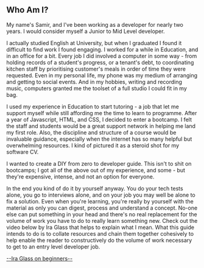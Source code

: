 ## Who Am I?
My name's Samir, and I've been working as a developer for nearly two years. I would
consider myself a Junior to Mid Level developer.

I actually studied English at University, but when I graduated I found it difficult
to find work I found engaging. I worked for a while in Education, and in an office
for a bit. Every job I did involved a computer in some way - from holding records
of a student's progress, or a tenant's debt, to coordinating kitchen staff by prioritising
customer's meals in order of time they were requested. Even in my personal life,
my phone was my medium of arranging and getting to social events. And in my hobbies,
writing and recording music, computers granted me the toolset of a full studio
I could fit in my bag.

I used my experience in Education to start tutoring - a job that let me support
myself while still affording me the time to learn to programme. After a year of
Javascript, HTML, and CSS, I decided to enter a bootcamp. I felt the staff and
students would be a great support network in helping me land my first role.
Also, the discipline and structure of a course would be invaluable guidance, especially
when the internet has so many helpful but overwhelming resources. I kind of pictured
it as a steroid shot for my software CV.

I wanted to create a DIY from zero to developer guide. This isn't to shit on bootcamps;
I got all of the above out of my experience, and some - but they're expensive, intense, and not an option for everyone.

In the end you kind of do it by yourself anyway. You do your tech tests alone, you
go to interviews alone, and on your job you may well be alone to fix a solution.
Even when you're learning, you're really by yourself with the material as only you
can digest, process and understand a concept. No-one else can put something in
your head and there's no real replacement for the volume of work you have to do
to  really learn something new. Check out the video below by Ira Glass that helps to
explain what I mean. What this guide intends to do is to collate resources and
chain them together cohesively to help enable the reader to constructively do the
volume of work necessary to get to an entry level developer job.

[--Ira Glass on beginners--](https://vimeo.com/24715531)
